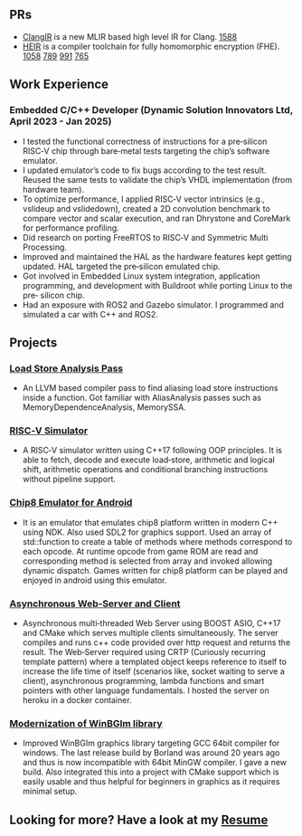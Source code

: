 

## PRs
- [ClangIR](https://github.com/llvm/ClangIR) is a new MLIR based high level IR for Clang. [1588](https://github.com/llvm/clangir/pull/1588)
- [HEIR](https://github.com/google/heir)  is a compiler toolchain for fully homomorphic encryption (FHE). [1058](https://github.com/google/heir/pull/1058) [789](https://github.com/google/heir/pull/789) [991](https://github.com/google/heir/pull/991) [765](https://github.com/google/heir/pull/765)

## Work Experience
### Embedded C/C++ Developer (Dynamic Solution Innovators Ltd, April 2023 - Jan 2025)
- I tested the functional correctness of instructions for a pre‑silicon RISC‑V chip through bare‑metal tests targeting the chip’s software emulator.
- I updated emulator’s code to fix bugs according to the test result. Reused the same tests to validate the chip’s VHDL implementation (from
hardware team).
- To optimize performance, I applied RISC‑V vector intrinsics (e.g., vslideup and vslidedown), created a 2D convolution benchmark to compare
vector and scalar execution, and ran Dhrystone and CoreMark for performance profiling.
- Did research on porting FreeRTOS to RISC‑V and Symmetric Multi Processing.
- Improved and maintained the HAL as the hardware features kept getting updated. HAL targeted the pre‑silicon emulated chip.
- Got involved in Embedded Linux system integration, application programming, and development with Buildroot while porting Linux to the pre‑
silicon chip.
- Had an exposure with ROS2 and Gazebo simulator. I programmed and simulated a car with C++ and ROS2.

## Projects
### [Load Store Analysis Pass](https://github.com/ahmedshakill/load-store-pass)
- An LLVM based compiler pass to find aliasing load store instructions inside a function. Got familiar
with AliasAnalysis passes such as MemoryDependenceAnalysis, MemorySSA.

### [RISC‑V Simulator](https://github.com/ahmedshakill/Sim)
- A RISC‑V simulator written using C++17 following OOP principles. It is able to fetch, decode and execute
load‑store, arithmetic and logical shift, arithmetic operations and conditional branching instructions without pipeline support.

### [Chip8 Emulator for Android](https://github.com/ahmedshakill/Emu8)
- It is an emulator that emulates chip8 platform written in modern C++ using NDK. Also used SDL2
for graphics support. Used an array of std::function to create a table of methods where methods correspond to each opcode.
At runtime opcode from game ROM are read and corresponding method is selected from array and invoked allowing dynamic
dispatch. Games written for chip8 platform can be played and enjoyed in android using this emulator. 

### [Asynchronous Web‑Server and Client](https://github.com/ahmedshakill/TCPServer)
- Asynchronous multi‑threaded Web Server using BOOST ASIO, C++17 and CMake which
serves multiple clients simultaneously. The server compiles and runs c++ code provided over http request and returns the result.
The Web‑Server required using CRTP (Curiously recurring template pattern) where a templated object keeps reference to itself to
increase the life time of itself (scenarios like, socket waiting to serve a client), asynchronous programming, lambda functions and
smart pointers with other language fundamentals. I hosted the server on heroku in a docker container. 

### [Modernization of WinBGIm library](https://github.com/ahmedshakill/WinBGIm-64)
- Improved WinBGIm graphics library targeting GCC 64bit compiler for windows. The last
release build by Borland was around 20 years ago and thus is now incompatible with 64bit MinGW compiler. I gave a new build.
Also integrated this into a project with CMake support which is easily usable and thus helpful for beginners in graphics as it
requires minimal setup.

## Looking for more? Have a look at my [Resume](docs/Shakil_Ahmed.pdf) 
